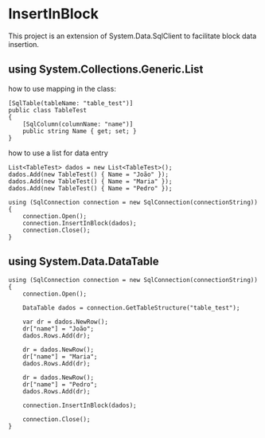 # InsertInBlock
This project is an extension of System.Data.SqlClient to facilitate block data insertion.

## using System.Collections.Generic.List<class>

how to use mapping in the class:
```
[SqlTable(tableName: "table_test")]
public class TableTest
{
	[SqlColumn(columnName: "name")]
	public string Name { get; set; }
}
```

how to use a list for data entry
```	
List<TableTest> dados = new List<TableTest>();
dados.Add(new TableTest() { Name = "João" });
dados.Add(new TableTest() { Name = "Maria" });
dados.Add(new TableTest() { Name = "Pedro" });

using (SqlConnection connection = new SqlConnection(connectionString))
{
	connection.Open();
	connection.InsertInBlock(dados);
	connection.Close();
}
```

## using System.Data.DataTable
```
using (SqlConnection connection = new SqlConnection(connectionString))
{
	connection.Open();

	DataTable dados = connection.GetTableStructure("table_test");

	var dr = dados.NewRow();
	dr["name"] = "João";
	dados.Rows.Add(dr);

	dr = dados.NewRow();
	dr["name"] = "Maria";
	dados.Rows.Add(dr);
	
	dr = dados.NewRow();
	dr["name"] = "Pedro";
	dados.Rows.Add(dr);
	
	connection.InsertInBlock(dados);

	connection.Close();
}
```

